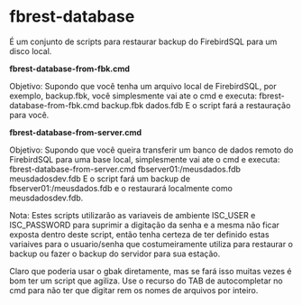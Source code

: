 # fbrest-database
É um conjunto de scripts para restaurar backup do FirebirdSQL para um disco local.

**fbrest-database-from-fbk.cmd**

Objetivo: Supondo que você tenha um arquivo local de FirebirdSQL, por exemplo, backup.fbk, você simplesmente vai ate o cmd e executa:
fbrest-database-from-fbk.cmd backup.fbk dados.fdb
E o script fará a restauração para você. 

**fbrest-database-from-server.cmd**

Objetivo: Supondo que você queira transferir um banco de dados remoto do FirebirdSQL para uma base local, simplesmente vai ate o cmd e executa:
fbrest-database-from-server.cmd fbserver01:/meusdados.fdb meusdadosdev.fdb
E o script fará um backup de fbserver01:/meusdados.fdb e o restaurará localmente como meusdadosdev.fdb. 

Nota: Estes scripts utilizarão as variaveis de ambiente ISC_USER e ISC_PASSWORD para suprimir a digitação da senha e a mesma não ficar exposta dentro deste script, então tenha certeza de ter definido estas variaives para o usuario/senha que costumeiramente utiliza para restaurar o backup ou fazer o backup do servidor para sua estação.

Claro que poderia usar o gbak diretamente, mas se fará isso muitas vezes é bom ter um script que agiliza.
Use o recurso do TAB de autocompletar no cmd para não ter que digitar rem os nomes de arquivos por inteiro.
